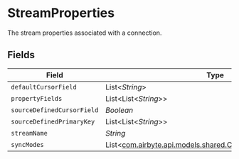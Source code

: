 # StreamProperties

The stream properties associated with a connection.


## Fields

| Field                                                                                                       | Type                                                                                                        | Required                                                                                                    | Description                                                                                                 |
| ----------------------------------------------------------------------------------------------------------- | ----------------------------------------------------------------------------------------------------------- | ----------------------------------------------------------------------------------------------------------- | ----------------------------------------------------------------------------------------------------------- |
| `defaultCursorField`                                                                                        | List<*String*>                                                                                              | :heavy_minus_sign:                                                                                          | N/A                                                                                                         |
| `propertyFields`                                                                                            | List<List<*String*>>                                                                                        | :heavy_minus_sign:                                                                                          | N/A                                                                                                         |
| `sourceDefinedCursorField`                                                                                  | *Boolean*                                                                                                   | :heavy_minus_sign:                                                                                          | N/A                                                                                                         |
| `sourceDefinedPrimaryKey`                                                                                   | List<List<*String*>>                                                                                        | :heavy_minus_sign:                                                                                          | N/A                                                                                                         |
| `streamName`                                                                                                | *String*                                                                                                    | :heavy_minus_sign:                                                                                          | N/A                                                                                                         |
| `syncModes`                                                                                                 | List<[com.airbyte.api.models.shared.ConnectionSyncModeEnum](../../models/shared/ConnectionSyncModeEnum.md)> | :heavy_minus_sign:                                                                                          | N/A                                                                                                         |